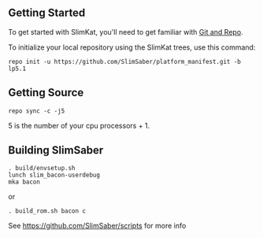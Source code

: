 Getting Started
---------------

To get started with SlimKat, you'll need to get familiar with
[Git and Repo](http://source.android.com/download/using-repo).

To initialize your local repository using the SlimKat trees, use this command:

	repo init -u https://github.com/SlimSaber/platform_manifest.git -b lp5.1


Getting Source
--------------

	repo sync -c -j5

5 is the number of your cpu processors + 1.


Building SlimSaber
------------------

	. build/envsetup.sh
	lunch slim_bacon-userdebug
	mka bacon

or

	. build_rom.sh bacon c

See https://github.com/SlimSaber/scripts for more info
